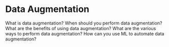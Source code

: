 # Data Augmentation
What is data augmentation?
When should you perform data augmentation?
What are the benefits of using data augmentation?
What are the various ways to perform data augmentation?
How can you use ML to automate data augmentation?